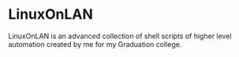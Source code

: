 # LinuxOnLAN
LinuxOnLAN is an advanced collection of shell scripts of higher level automation created by me for my Graduation college. 

